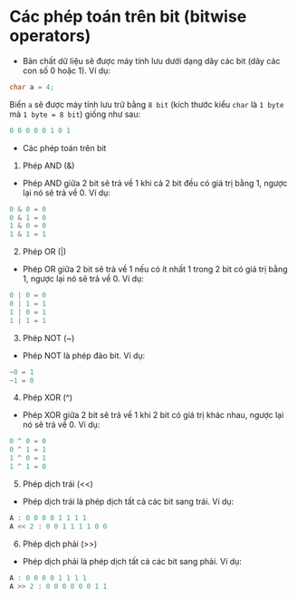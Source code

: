 # Các phép toán trên bit (bitwise operators)

- Bản chất dữ liệu sẽ được máy tính lưu dưới dạng dãy các bit (dãy các con số 0 hoặc 1). Ví dụ:

```c++
char a = 4;
```

Biến `a` sẽ được máy tính lưu trữ bằng `8 bit` (kích thước kiểu `char` là `1 byte` mà `1 byte = 8 bit`) giống như sau:

```c++
0 0 0 0 0 1 0 1
```

- Các phép toán trên bit

1. Phép AND (&)

- Phép AND giữa 2 bit sẽ trả về 1 khi cả 2 bit đều có giá trị bằng 1, ngược lại nó sẽ trả về 0. Ví dụ:

```c++
0 & 0 = 0
0 & 1 = 0
1 & 0 = 0
1 & 1 = 1
```

2. Phép OR (|)

- Phép OR giữa 2 bit sẽ trả về 1 nếu có ít nhất 1 trong 2 bit có giá trị bằng 1, ngược lại nó sẽ trả về 0. Ví dụ:

```c++
0 | 0 = 0
0 | 1 = 1
1 | 0 = 1
1 | 1 = 1
```

3. Phép NOT (~)

- Phép NOT là phép đảo bit. Ví dụ:

```c++
~0 = 1
~1 = 0
```

4. Phép XOR (^)

- Phép XOR giữa 2 bit sẽ trả về 1 khi 2 bit có giá trị khác nhau, ngược lại nó sẽ trả về 0. Ví dụ:

```c++
0 ^ 0 = 0
0 ^ 1 = 1
1 ^ 0 = 1
1 ^ 1 = 0
```

5. Phép dịch trái (<<)

- Phép dịch trái là phép dịch tất cả các bit sang trái. Ví dụ:

```c++
A : 0 0 0 0 1 1 1 1
A << 2 : 0 0 1 1 1 1 0 0
```

6. Phép dịch phải (>>)

- Phép dịch phải là phép dịch tất cả các bit sang phải. Ví dụ:

```c++
A : 0 0 0 0 1 1 1 1
A >> 2 : 0 0 0 0 0 0 1 1
```
